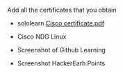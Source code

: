 Add all the certificates that you obtain
   * sololearn 
[Cisco certificate.pdf](https://github.com/Lakshmihulkoti/M1_ProjectGoal_app/files/8010109/Cisco.certificate.pdf)







   * Cisco NDG Linux
   * Screenshot of Github Learning
   * Screenshot HackerEarh Points



